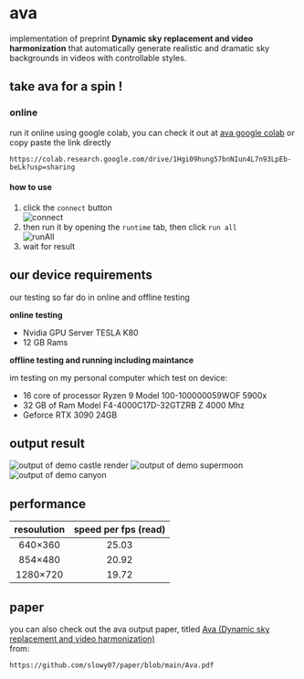 # ava

implementation of preprint **Dynamic sky replacement and video harmonization** 
that automatically generate realistic and dramatic sky backgrounds in videos with controllable 
styles.

## take ava for a spin !
<!-- ### locally
you can clone the project and run it locally
```bash
git clone https://github.com/slowy07/ava
cd ava
pip install -r requirements.txt
``` -->

### online
<!-- or  -->
run it online using google colab, you can check it out at [ava google colab](https://colab.research.google.com/drive/1Hgi09hung57bnNIun4L7n93LpEb-beLk?usp=sharing) or copy paste the link directly
```
https://colab.research.google.com/drive/1Hgi09hung57bnNIun4L7n93LpEb-beLk?usp=sharing
```
#### how to use

1. click the `connect` button\
  ![connect](.github/connect.png)
2. then run it by opening the `runtime` tab, then click `run all`\
  ![runAll](.github/run.png)
3. wait for result


## our device requirements

our testing so far do in online and offline testing

**online testing**

- Nvidia GPU Server TESLA K80
- 12 GB Rams

**offline testing and running including maintance**

im testing on my personal computer which test on device:

- 16 core of processor Ryzen 9 Model 100-100000059WOF 5900x
- 32 GB of Ram Model F4-4000C17D-32GTZRB Z 4000 Mhz
- Geforce RTX 3090 24GB

## output result

![output of demo castle render](./output/demo-castle.gif?raw=true)
![output of demo supermoon](./output/demo-supermoon.gif)
![output of demo canyon](./output/demo-canyon.gif)

## performance

| resoulution | speed per fps (read) | 
| :--------: | :------------------: |
| 640×360 | 25.03 |
| 854×480 | 20.92 |
| 1280×720 | 19.72 |

## paper
you can also check out the ava output paper, titled [Ava (Dynamic sky replacement and video harmonization)](https://github.com/slowy07/paper/blob/main/Ava.pdf?raw=true)\
from:
```
https://github.com/slowy07/paper/blob/main/Ava.pdf
```
